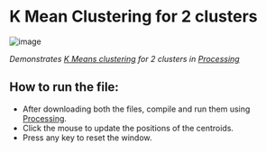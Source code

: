 # **K Mean Clustering for 2 clusters**

![image](https://user-images.githubusercontent.com/94090874/214584403-982672eb-2b89-49fc-8e20-a8327b063b72.png)

*Demonstrates [K Means clustering](https://www.javatpoint.com/k-means-clustering-algorithm-in-machine-learning) for 2 clusters in [Processing](www.processing.org)*

## How to run the file:
- After downloading both the files, compile and run them using [Processing](www.processing.org/download).
- Click the mouse to update the positions of the centroids.
- Press any key to reset the window.

